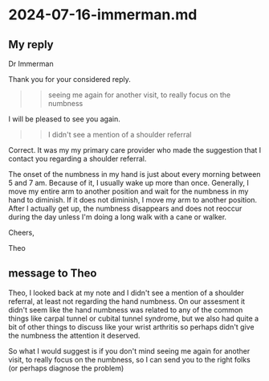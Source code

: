 # 2024-07-16-immerman.md

## My reply

Dr Immerman

Thank you for your considered reply.

>> seeing me again for another visit, to really focus on the numbness

I will be pleased to see you again.

>> I didn't see a mention of a shoulder referral

Correct. It was my my primary care provider who made the suggestion that I contact you regarding a shoulder referral.

The onset of the numbness in my hand is just about every morning between 5 and 7 am. Because of it, I usually wake up more than once. Generally, I move my entire arm to another position and wait for the numbness in my hand to diminish. If it does not diminish, I move my arm to another position. After I actually get up, the numbness disappears and does not reoccur during the day unless I'm doing a long walk with a cane or walker.

Cheers,

Theo


## message to Theo
Theo, I looked back at my note and I didn't see a mention of a shoulder referral, at least not regarding the hand numbness. On our assesment it didn't seem like the hand numbness was related to any of the common things like carpal tunnel or cubital tunnel syndrome, but we also had quite a bit of other things to discuss like your wrist arthritis so perhaps didn't give the numbness the attention it deserved.

So what I would suggest is if you don't mind seeing me again for another visit, to really focus on the numbness, so I can send you to the right folks (or perhaps diagnose the problem)
